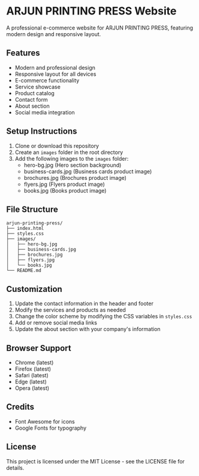# ARJUN PRINTING PRESS Website

A professional e-commerce website for ARJUN PRINTING PRESS, featuring modern design and responsive layout.

## Features

- Modern and professional design
- Responsive layout for all devices
- E-commerce functionality
- Service showcase
- Product catalog
- Contact form
- About section
- Social media integration

## Setup Instructions

1. Clone or download this repository
2. Create an `images` folder in the root directory
3. Add the following images to the `images` folder:
   - hero-bg.jpg (Hero section background)
   - business-cards.jpg (Business cards product image)
   - brochures.jpg (Brochures product image)
   - flyers.jpg (Flyers product image)
   - books.jpg (Books product image)

## File Structure

```
arjun-printing-press/
├── index.html
├── styles.css
├── images/
│   ├── hero-bg.jpg
│   ├── business-cards.jpg
│   ├── brochures.jpg
│   ├── flyers.jpg
│   └── books.jpg
└── README.md
```

## Customization

1. Update the contact information in the header and footer
2. Modify the services and products as needed
3. Change the color scheme by modifying the CSS variables in `styles.css`
4. Add or remove social media links
5. Update the about section with your company's information

## Browser Support

- Chrome (latest)
- Firefox (latest)
- Safari (latest)
- Edge (latest)
- Opera (latest)

## Credits

- Font Awesome for icons
- Google Fonts for typography

## License

This project is licensed under the MIT License - see the LICENSE file for details. 